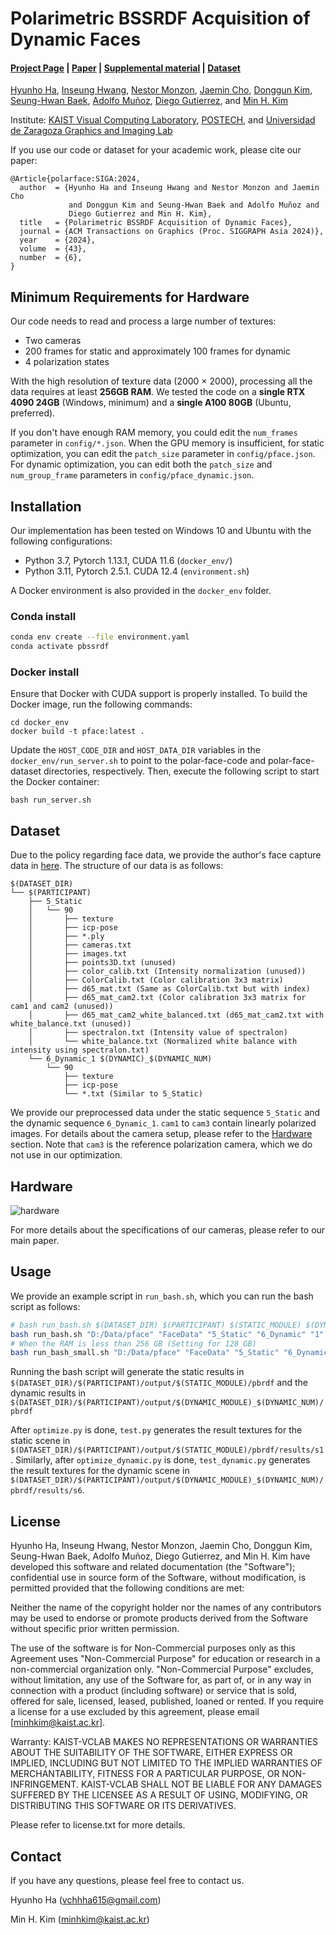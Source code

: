 # Polarimetric BSSRDF Acquisition of Dynamic Faces

#### [Project Page](https://vclab.kaist.ac.kr/siggraphasia2024/index.html) | [Paper](https://vclab.kaist.ac.kr/siggraphasia2024/polar-face-main.pdf) | [Supplemental material](https://vclab.kaist.ac.kr/siggraphasia2024/polar-face-supple_v2.pdf) | [Dataset](https://drive.google.com/drive/folders/1wTLj6-Rx7SUT7Yqj7Z3gVo3xUlyLMc4w?usp=drive_link)

[Hyunho Ha](https://sites.google.com/view/hyunhoha), [Inseung Hwang](https://sites.google.com/view/inseunghwang/), [Nestor Monzon](https://nestor98.github.io/), [Jaemin Cho](https://vclab.kaist.ac.kr/jmcho/index.html), [Donggun Kim](https://sites.google.com/view/dgkim03), [Seung-Hwan Baek](https://sites.google.com/view/shbaek/), [Adolfo Muñoz](https://webdiis.unizar.es/~amunoz/es/), [Diego Gutierrez](http://giga.cps.unizar.es/~diegog/), and [Min H. Kim](https://vclab.kaist.ac.kr/minhkim/)	 	 	 
 	
Institute: [KAIST Visual Computing Laboratory](https://vclab.kaist.ac.kr/index.html), [POSTECH](https://sites.google.com/view/shbaek/), and [Universidad de Zaragoza Graphics and Imaging Lab](https://graphics.unizar.es/)

If you use our code or dataset for your academic work, please cite our paper:
```
@Article{polarface:SIGA:2024,
  author  = {Hyunho Ha and Inseung Hwang and Nestor Monzon and Jaemin Cho
             and Donggun Kim and Seung-Hwan Baek and Adolfo Muñoz and
             Diego Gutierrez and Min H. Kim},
  title   = {Polarimetric BSSRDF Acquisition of Dynamic Faces},
  journal = {ACM Transactions on Graphics (Proc. SIGGRAPH Asia 2024)},
  year    = {2024},
  volume  = {43},
  number  = {6},
}
```

## Minimum Requirements for Hardware

Our code needs to read and process a large number of textures:
- Two cameras
- 200 frames for static and approximately 100 frames for dynamic
- 4 polarization states

With the high resolution of texture data (2000 $\times$ 2000), processing all the data requires at least **256GB RAM**. We tested the code on a **single RTX 4090 24GB** (Windows, minimum) and a **single A100 80GB** (Ubuntu, preferred).

If you don't have enough RAM memory, you could edit the `num_frames` parameter in `config/*.json`. When the GPU memory is insufficient, for static optimization, you can edit the `patch_size` parameter in `config/pface.json`. 
For dynamic optimization, you can edit both the `patch_size` and `num_group_frame` parameters in `config/pface_dynamic.json`. 

## Installation

Our implementation has been tested on Windows 10 and Ubuntu with the following configurations:
- Python 3.7, Pytorch 1.13.1, CUDA 11.6 (`docker_env/`)
- Python 3.11, Pytorch 2.5.1. CUDA 12.4 (`environment.sh`)

A Docker environment is also provided in the `docker_env` folder.

### Conda install
```bash
conda env create --file environment.yaml
conda activate pbssrdf
```

### Docker install

Ensure that Docker with CUDA support is properly installed. To build the Docker image, run the following commands:
```
cd docker_env
docker build -t pface:latest .
```
Update the `HOST_CODE_DIR` and `HOST_DATA_DIR` variables in the `docker_env/run_server.sh` to point to the polar-face-code and polar-face-dataset directories, respectively. Then, execute the following script to start the Docker container:
```
bash run_server.sh
```

## Dataset

Due to the policy regarding face data, we provide the author's face capture data in [here](https://drive.google.com/drive/folders/1wTLj6-Rx7SUT7Yqj7Z3gVo3xUlyLMc4w?usp=drive_link). The structure of our data is as follows:
```
$(DATASET_DIR)
└── $(PARTICIPANT)
    ├── 5_Static 
    │   └── 90
    │       ├── texture
    │       ├── icp-pose
    │       ├── *.ply
    │       ├── cameras.txt
    │       ├── images.txt
    │       ├── points3D.txt (unused)
    │       ├── color_calib.txt (Intensity normalization (unused))
    │       ├── ColorCalib.txt (Color calibration 3x3 matrix)
    │       ├── d65_mat.txt (Same as ColorCalib.txt but with index)
    │       ├── d65_mat_cam2.txt (Color calibration 3x3 matrix for cam1 and cam2 (unused))
    │       ├── d65_mat_cam2_white_balanced.txt (d65_mat_cam2.txt with white_balance.txt (unused))
    │       ├── spectralon.txt (Intensity value of spectralon)
    │       └── white_balance.txt (Normalized white balance with intensity using spectralon.txt)
    └── 6_Dynamic_1 $(DYNAMIC)_$(DYNAMIC_NUM)
        └── 90
            ├── texture
            ├── icp-pose
            └── *.txt (Similar to 5_Static)
```
We provide our preprocessed data under the static sequence `5_Static` and the dynamic sequence `6_Dynamic_1`. `cam1` to `cam3` contain linearly polarized images. For details about the camera setup, please refer to the [Hardware](#hardware) section. Note that `cam3` is the reference polarization camera, which we do not use in our optimization.


## Hardware

![hardware](./fig/Hardware.png)

For more details about the specifications of our cameras, please refer to our main paper.

## Usage

We provide an example script in `run_bash.sh`, which you can run the bash script as follows:
```bash
# bash run_bash.sh $(DATASET_DIR) $(PARTICIPANT) $(STATIC_MODULE) $(DYNAMIC_MODULE) $(DYNAMIC_NUM)
bash run_bash.sh "D:/Data/pface" "FaceData" "5_Static" "6_Dynamic" "1"
# When the RAM is less than 256 GB (Setting for 128 GB)
bash run_bash_small.sh "D:/Data/pface" "FaceData" "5_Static" "6_Dynamic" "1"
```
Running the bash script will generate the static results in `$(DATASET_DIR)/$(PARTICIPANT)/output/$(STATIC_MODULE)/pbrdf` and the dynamic results in `$(DATASET_DIR)/$(PARTICIPANT)/output/$(DYNAMIC_MODULE)_$(DYNAMIC_NUM)/pbrdf`

After `optimize.py` is done, `test.py` generates the result textures for the static scene in `$(DATASET_DIR)/$(PARTICIPANT)/output/$(STATIC_MODULE)/pbrdf/results/s1`. Similarly, after `optimize_dynamic.py` is done, `test_dynamic.py` generates the result textures for the dynamic scene in `$(DATASET_DIR)/$(PARTICIPANT)/output/$(DYNAMIC_MODULE)_$(DYNAMIC_NUM)/pbrdf/results/s6`.

## License

Hyunho Ha, Inseung Hwang, Nestor Monzon, Jaemin Cho, Donggun Kim, Seung-Hwan Baek, Adolfo Muñoz, Diego Gutierrez, and Min H. Kim have developed this software and related documentation (the "Software"); confidential use in source form of the Software, without modification, is permitted provided that the following conditions are met:

Neither the name of the copyright holder nor the names of any contributors may be used to endorse or promote products derived from the Software without specific prior written permission.

The use of the software is for Non-Commercial purposes only as this Agreement uses "Non-Commercial Purpose" for education or research in a non-commercial organization only. "Non-Commercial Purpose" excludes, without limitation, any use of the Software for, as part of, or in any way in connection with a product (including software) or service that is sold, offered for sale, licensed, leased, published, loaned or rented. If you require a license for a use excluded by this agreement, please email [minhkim@kaist.ac.kr].

Warranty: KAIST-VCLAB MAKES NO REPRESENTATIONS OR WARRANTIES ABOUT THE SUITABILITY OF THE SOFTWARE, EITHER EXPRESS OR IMPLIED, INCLUDING BUT NOT LIMITED TO THE IMPLIED WARRANTIES OF MERCHANTABILITY, FITNESS FOR A PARTICULAR PURPOSE, OR NON-INFRINGEMENT. KAIST-VCLAB SHALL NOT BE LIABLE FOR ANY DAMAGES SUFFERED BY THE LICENSEE AS A RESULT OF USING, MODIFYING, OR DISTRIBUTING THIS SOFTWARE OR ITS DERIVATIVES.

Please refer to license.txt for more details. 

## Contact

If you have any questions, please feel free to contact us.

Hyunho Ha (vchhha615@gmail.com)

Min H. Kim (minhkim@kaist.ac.kr)
